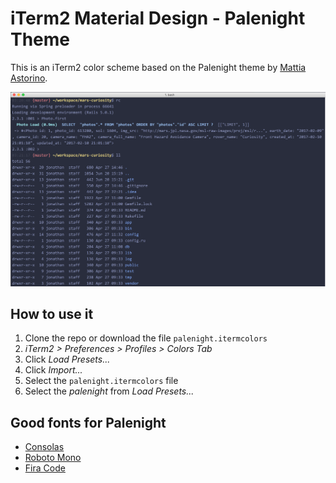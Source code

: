 # iTerm2 Material Design - Palenight Theme

This is an iTerm2 color scheme based on the Palenight theme by [Mattia Astorino](http://equinsuocha.io/material-theme/#/default).

![terminal](palenight_screenshot.png)

## How to use it

1. Clone the repo or download the file `palenight.itermcolors`
2. *iTerm2 > Preferences > Profiles > Colors Tab*
3. Click *Load Presets...*
4. Click *Import...*
5. Select the `palenight.itermcolors` file
5. Select the *palenight* from *Load Presets...*

## Good fonts for Palenight
- [Consolas](https://www.fonts.com/font/microsoft-corporation/consolas/regular)
- [Roboto Mono](http://www.1001freefonts.com/roboto_mono.font)
- [Fira Code](https://github.com/tonsky/FiraCode)